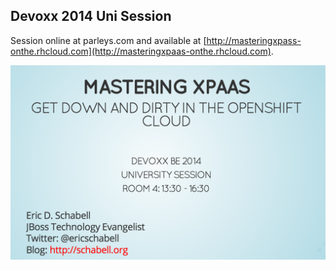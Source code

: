 Devoxx 2014 Uni Session
-----------------------
Session online at parleys.com and available at [http://masteringxpass-onthe.rhcloud.com](http://masteringxpaas-onthe.rhcloud.com).

![Cover Slide](https://raw.githubusercontent.com/eschabell/presentation-openshift-mastering-xpaas/master/cover.png)

